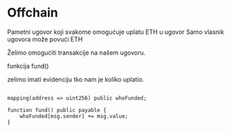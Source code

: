 
# Offchain

Pametni ugovor koji svakome omogućuje uplatu ETH u ugovor
Samo vlasnik ugovora može povući ETH

Želimo omogućiti transakcije na našem ugovoru.

funkcija fund()

zelimo imati evidenciju tko nam je koliko uplatio.

```solidity

mapping(address => uint256) public whoFunded;

function fund() public payable {
    whoFunded[msg.sender] += msg.value;
}
```
